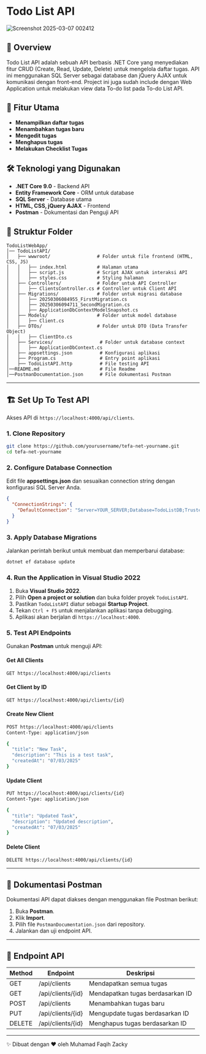 # Todo List API

![Screenshot 2025-03-07 002412](https://github.com/user-attachments/assets/26fcd124-9701-4fec-95cb-6d1570da7602)

## 📌 Overview
Todo List API adalah sebuah API berbasis .NET Core yang menyediakan fitur CRUD (Create, Read, Update, Delete) untuk mengelola daftar tugas. API ini menggunakan SQL Server sebagai database dan jQuery AJAX untuk komunikasi dengan front-end. Project ini juga sudah include dengan Web Application untuk melakukan view data To-do list pada To-do List API.

## 🚀 Fitur Utama
- **Menampilkan daftar tugas** 
- **Menambahkan tugas baru** 
- **Mengedit tugas**
- **Menghapus tugas** 
- **Melakukan Checklist Tugas** 


## 🛠️ Teknologi yang Digunakan
- **.NET Core 9.0** - Backend API
- **Entity Framework Core** - ORM untuk database
- **SQL Server** - Database utama
- **HTML, CSS, jQuery AJAX** - Frontend
- **Postman** - Dokumentasi dan Penguji API

## 📂 Struktur Folder
```
TodoListWebApp/
│── TodoListAPI/
│   ├── wwwroot/                 # Folder untuk file frontend (HTML, CSS, JS)
│   │   ├── index.html           # Halaman utama
│   │   ├── script.js            # Script AJAX untuk interaksi API
│   │   ├── styles.css           # Styling halaman
│   ├── Controllers/             # Folder untuk API Controller
│   │   ├── ClientsController.cs # Controller untuk Client API
│   ├── Migrations/              # Folder untuk migrasi database
│   │   ├── 20250306084955_FirstMigration.cs
│   │   ├── 20250306094711_SecondMigration.cs
│   │   ├── ApplicationDbContextModelSnapshot.cs
│   ├── Models/                  # Folder untuk model database
│   │   ├── Client.cs
│   ├── DTOs/                    # Folder untuk DTO (Data Transfer Object)
│   │   ├── ClientDto.cs
│   ├── Services/                 # Folder untuk database context
│   │   ├── ApplicationDbContext.cs
│   ├── appsettings.json          # Konfigurasi aplikasi
│   ├── Program.cs                # Entry point aplikasi
│   ├── TodoListAPI.http          # File testing API
│──README.md                      # File Readme
│──PostmanDocumentation.json      # File dokumentasi Postman
```
---

## 🏗️ Set Up To Test API
Akses API di `https://localhost:4000/api/clients`.

### 1. Clone Repository
```sh
git clone https://github.com/yourusername/tefa-net-yourname.git
cd tefa-net-yourname
```

### 2. Configure Database Connection
Edit file **appsettings.json** dan sesuaikan connection string dengan konfigurasi SQL Server Anda.
```json
{
  "ConnectionStrings": {
    "DefaultConnection": "Server=YOUR_SERVER;Database=TodoListDB;Trusted_Connection=True;"
  }
}
```

### 3. Apply Database Migrations
Jalankan perintah berikut untuk membuat dan memperbarui database:
```sh
dotnet ef database update
```

### 4. Run the Application in Visual Studio 2022
1. Buka **Visual Studio 2022**.
2. Pilih **Open a project or solution** dan buka folder proyek `TodoListAPI`.
3. Pastikan `TodoListAPI` diatur sebagai **Startup Project**.
4. Tekan `Ctrl + F5` untuk menjalankan aplikasi tanpa debugging.
5. Aplikasi akan berjalan di `https://localhost:4000`.

### 5. Test API Endpoints
Gunakan **Postman** untuk menguji API:

#### Get All Clients
```sh
GET https://localhost:4000/api/clients
```

#### Get Client by ID
```sh
GET https://localhost:4000/api/clients/{id}
```

#### Create New Client
```sh
POST https://localhost:4000/api/clients
Content-Type: application/json

{
  "title": "New Task",
  "description": "This is a test task",
  "createdAt": "07/03/2025"
}
```

#### Update Client
```sh
PUT https://localhost:4000/api/clients/{id}
Content-Type: application/json

{
  "title": "Updated Task",
  "description": "Updated description",
  "createdAt": "07/03/2025"
}
```

#### Delete Client
```sh
DELETE https://localhost:4000/api/clients/{id}
```

---

## 📜 Dokumentasi Postman
Dokumentasi API dapat diakses dengan menggunakan file Postman berikut:

1. Buka **Postman**.
2. Klik **Import**.
3. Pilih file `PostmanDocumentation.json` dari repository.
4. Jalankan dan uji endpoint API.

---

## 🔧 Endpoint API
| Method | Endpoint         | Deskripsi |
|--------|----------------|-----------|
| GET    | /api/clients   | Mendapatkan semua tugas |
| GET    | /api/clients/{id} | Mendapatkan tugas berdasarkan ID |
| POST   | /api/clients   | Menambahkan tugas baru |
| PUT    | /api/clients/{id} | Mengupdate tugas berdasarkan ID |
| DELETE | /api/clients/{id} | Menghapus tugas berdasarkan ID |

---
✨ Dibuat dengan ❤️ oleh Muhamad Faqih Zacky
